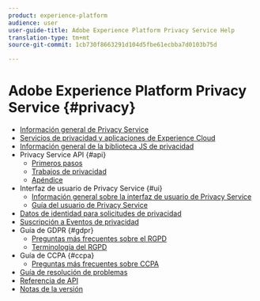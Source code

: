 ```yaml
---
product: experience-platform
audience: user
user-guide-title: Adobe Experience Platform Privacy Service Help
translation-type: tm+mt
source-git-commit: 1cb730f8663291d104d5fbe61ecbba7d0103b75d

---
```



# Adobe Experience Platform Privacy Service {#privacy}

* [Información general de Privacy Service](home.md)
* [Servicios de privacidad y aplicaciones de Experience Cloud](experience-cloud-apps.md)
* [Información general de la biblioteca JS de privacidad](js-library.md)
* Privacy Service API {#api}
   * [Primeros pasos](api/getting-started.md)
   * [Trabajos de privacidad](api/privacy-jobs.md)
   * [Apéndice](api/appendix.md)
* Interfaz de usuario de Privacy Service {#ui}
   * [Información general sobre la interfaz de usuario de Privacy Service](ui/overview.md)
   * [Guía del usuario de Privacy Service](ui/user-guide.md)
* [Datos de identidad para solicitudes de privacidad](identity-data.md)
* [Suscripción a Eventos de privacidad](privacy-events.md)
* Guía de GDPR {#gdpr}
   * [Preguntas más frecuentes sobre el RGPD](gdpr/faq.md)
   * [Terminología del RGPD](gdpr/terminology.md)
* Guía de CCPA {#ccpa}
   * [Preguntas más frecuentes sobre CCPA](ccpa/faq.md)
* [Guía de resolución de problemas](troubleshooting-guide.md)
* [Referencia de API](https://www.adobe.io/apis/experiencecloud/gdpr/api-reference.html)
* [Notas de la versión](release-notes.md)
